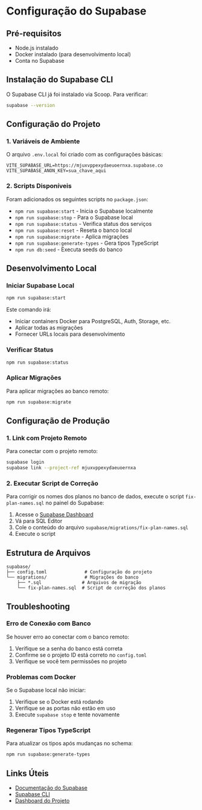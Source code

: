 # Configuração do Supabase

## Pré-requisitos

- Node.js instalado
- Docker instalado (para desenvolvimento local)
- Conta no Supabase

## Instalação do Supabase CLI

O Supabase CLI já foi instalado via Scoop. Para verificar:

```bash
supabase --version
```

## Configuração do Projeto

### 1. Variáveis de Ambiente

O arquivo `.env.local` foi criado com as configurações básicas:

```env
VITE_SUPABASE_URL=https://mjuxvppexydaeuoernxa.supabase.co
VITE_SUPABASE_ANON_KEY=sua_chave_aqui
```

### 2. Scripts Disponíveis

Foram adicionados os seguintes scripts no `package.json`:

- `npm run supabase:start` - Inicia o Supabase localmente
- `npm run supabase:stop` - Para o Supabase local
- `npm run supabase:status` - Verifica status dos serviços
- `npm run supabase:reset` - Reseta o banco local
- `npm run supabase:migrate` - Aplica migrações
- `npm run supabase:generate-types` - Gera tipos TypeScript
- `npm run db:seed` - Executa seeds do banco

## Desenvolvimento Local

### Iniciar Supabase Local

```bash
npm run supabase:start
```

Este comando irá:
- Iniciar containers Docker para PostgreSQL, Auth, Storage, etc.
- Aplicar todas as migrações
- Fornecer URLs locais para desenvolvimento

### Verificar Status

```bash
npm run supabase:status
```

### Aplicar Migrações

Para aplicar migrações ao banco remoto:

```bash
npm run supabase:migrate
```

## Configuração de Produção

### 1. Link com Projeto Remoto

Para conectar com o projeto remoto:

```bash
supabase login
supabase link --project-ref mjuxvppexydaeuoernxa
```

### 2. Executar Script de Correção

Para corrigir os nomes dos planos no banco de dados, execute o script `fix-plan-names.sql` no painel do Supabase:

1. Acesse o [Supabase Dashboard](https://supabase.com/dashboard)
2. Vá para SQL Editor
3. Cole o conteúdo do arquivo `supabase/migrations/fix-plan-names.sql`
4. Execute o script

## Estrutura de Arquivos

```
supabase/
├── config.toml              # Configuração do projeto
└── migrations/              # Migrações do banco
    ├── *.sql               # Arquivos de migração
    └── fix-plan-names.sql  # Script de correção dos planos
```

## Troubleshooting

### Erro de Conexão com Banco

Se houver erro ao conectar com o banco remoto:

1. Verifique se a senha do banco está correta
2. Confirme se o projeto ID está correto no `config.toml`
3. Verifique se você tem permissões no projeto

### Problemas com Docker

Se o Supabase local não iniciar:

1. Verifique se o Docker está rodando
2. Verifique se as portas não estão em uso
3. Execute `supabase stop` e tente novamente

### Regenerar Tipos TypeScript

Para atualizar os tipos após mudanças no schema:

```bash
npm run supabase:generate-types
```

## Links Úteis

- [Documentação do Supabase](https://supabase.com/docs)
- [Supabase CLI](https://supabase.com/docs/guides/cli)
- [Dashboard do Projeto](https://supabase.com/dashboard/project/mjuxvppexydaeuoernxa)